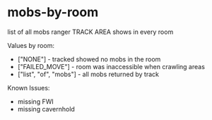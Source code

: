 # mobs-by-room
list of all mobs ranger TRACK AREA shows in every room

Values by room:
- ["NONE"] - tracked showed no mobs in the room
- ["FAILED_MOVE"] - room was inaccessible when crawling areas
- ["list", "of", "mobs"] - all mobs returned by track

Known Issues:
- missing FWI
- missing cavernhold
